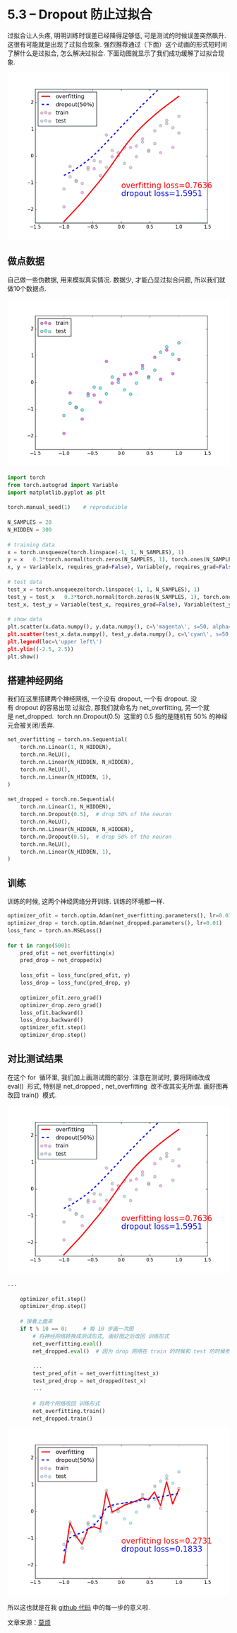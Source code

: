 # 5.3 – Dropout 防止过拟合

过拟合让人头疼, 明明训练时误差已经降得足够低, 可是测试的时候误差突然飙升. 这很有可能就是出现了过拟合现象. 强烈推荐通过（下面）这个动画的形式短时间了解什么是过拟合, 怎么解决过拟合. 下面动图就显示了我们成功缓解了过拟合现象.

![](img/a545e4a49909bd7a80e042fd6d8267cb.png)

## 做点数据

自己做一些伪数据, 用来模拟真实情况. 数据少, 才能凸显过拟合问题, 所以我们就做10个数据点.

![](img/761c210ceb0fdd69c7e0f8bd85e39698.png)

```py
import torch
from torch.autograd import Variable
import matplotlib.pyplot as plt

torch.manual_seed(1)    # reproducible

N_SAMPLES = 20
N_HIDDEN = 300

# training data
x = torch.unsqueeze(torch.linspace(-1, 1, N_SAMPLES), 1)
y = x   0.3*torch.normal(torch.zeros(N_SAMPLES, 1), torch.ones(N_SAMPLES, 1))
x, y = Variable(x, requires_grad=False), Variable(y, requires_grad=False)

# test data
test_x = torch.unsqueeze(torch.linspace(-1, 1, N_SAMPLES), 1)
test_y = test_x   0.3*torch.normal(torch.zeros(N_SAMPLES, 1), torch.ones(N_SAMPLES, 1))
test_x, test_y = Variable(test_x, requires_grad=False), Variable(test_y, requires_grad=False)

# show data
plt.scatter(x.data.numpy(), y.data.numpy(), c=\'magenta\', s=50, alpha=0.5, label=\'train\')
plt.scatter(test_x.data.numpy(), test_y.data.numpy(), c=\'cyan\', s=50, alpha=0.5, label=\'test\')
plt.legend(loc=\'upper left\')
plt.ylim((-2.5, 2.5))
plt.show()
```

## 搭建神经网络

我们在这里搭建两个神经网络, 一个没有 dropout, 一个有 dropout. 没有 dropout 的容易出现 过拟合, 那我们就命名为 net_overfitting, 另一个就是 net_dropped.  torch.nn.Dropout(0.5)  这里的 0.5 指的是随机有 50% 的神经元会被关闭/丢弃.

```py
net_overfitting = torch.nn.Sequential(
    torch.nn.Linear(1, N_HIDDEN),
    torch.nn.ReLU(),
    torch.nn.Linear(N_HIDDEN, N_HIDDEN),
    torch.nn.ReLU(),
    torch.nn.Linear(N_HIDDEN, 1),
)

net_dropped = torch.nn.Sequential(
    torch.nn.Linear(1, N_HIDDEN),
    torch.nn.Dropout(0.5),  # drop 50% of the neuron
    torch.nn.ReLU(),
    torch.nn.Linear(N_HIDDEN, N_HIDDEN),
    torch.nn.Dropout(0.5),  # drop 50% of the neuron
    torch.nn.ReLU(),
    torch.nn.Linear(N_HIDDEN, 1),
)
```

## 训练

训练的时候, 这两个神经网络分开训练. 训练的环境都一样.

```py
optimizer_ofit = torch.optim.Adam(net_overfitting.parameters(), lr=0.01)
optimizer_drop = torch.optim.Adam(net_dropped.parameters(), lr=0.01)
loss_func = torch.nn.MSELoss()

for t in range(500):
    pred_ofit = net_overfitting(x)
    pred_drop = net_dropped(x)

    loss_ofit = loss_func(pred_ofit, y)
    loss_drop = loss_func(pred_drop, y)

    optimizer_ofit.zero_grad()
    optimizer_drop.zero_grad()
    loss_ofit.backward()
    loss_drop.backward()
    optimizer_ofit.step()
    optimizer_drop.step()
```

## 对比测试结果

在这个 for  循环里, 我们加上画测试图的部分. 注意在测试时, 要将网络改成 eval()  形式, 特别是 net_dropped , net_overfitting  改不改其实无所谓. 画好图再改回 train()  模式.

![](img/a545e4a49909bd7a80e042fd6d8267cb.png)

```py
...

    optimizer_ofit.step()
    optimizer_drop.step()

    # 接着上面来
    if t % 10 == 0:     # 每 10 步画一次图
        # 将神经网络转换成测试形式, 画好图之后改回 训练形式
        net_overfitting.eval()
        net_dropped.eval()  # 因为 drop 网络在 train 的时候和 test 的时候参数不一样.

        ...
        test_pred_ofit = net_overfitting(test_x)
        test_pred_drop = net_dropped(test_x)
        ...

        # 将两个网络改回 训练形式
        net_overfitting.train()
        net_dropped.train()
```

![](img/c2914d88b6f17b84982e162cf6930a88.png)

所以这也就是在我 [github 代码](https://www.pytorchtutorial.com/goto/https://github.com/MorvanZhou/PyTorch-Tutorial/blob/master/tutorial-contents/503_dropout.py) 中的每一步的意义啦.

文章来源：[莫烦](https://www.pytorchtutorial.com/goto/https://morvanzhou.github.io/)